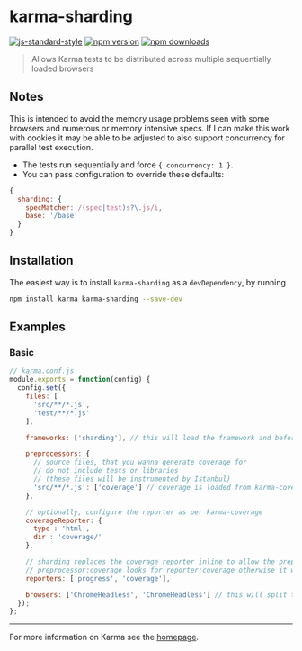 # karma-sharding

[![js-standard-style](https://img.shields.io/badge/code%20style-standard-brightgreen.svg?style=flat-square)](https://github.com/rschuft/karma-sharding)
 [![npm version](https://img.shields.io/npm/v/karma-sharding.svg?style=flat-square)](https://www.npmjs.com/package/karma-sharding) [![npm downloads](https://img.shields.io/npm/dm/karma-sharding.svg?style=flat-square)](https://www.npmjs.com/package/karma-sharding)

> Allows Karma tests to be distributed across multiple sequentially loaded browsers

## Notes

This is intended to avoid the memory usage problems seen with some browsers and numerous or memory intensive specs.
If I can make this work with cookies it may be able to be adjusted to also support concurrency for parallel test execution.

* The tests run sequentially and force `{ concurrency: 1 }`.
* You can pass configuration to override these defaults:

```javascript
{
  sharding: {
    specMatcher: /(spec|test)s?\.js/i,
    base: '/base'
  }
}
```

## Installation

The easiest way is to install `karma-sharding` as a `devDependency`,
by running

```bash
npm install karma karma-sharding --save-dev
```

## Examples

### Basic

```javascript
// karma.conf.js
module.exports = function(config) {
  config.set({
    files: [
      'src/**/*.js',
      'test/**/*.js'
    ],

    frameworks: ['sharding'], // this will load the framework and beforeMiddleware

    preprocessors: {
      // source files, that you wanna generate coverage for
      // do not include tests or libraries
      // (these files will be instrumented by Istanbul)
      'src/**/*.js': ['coverage'] // coverage is loaded from karma-coverage by karma-sharding
    },

    // optionally, configure the reporter as per karma-coverage
    coverageReporter: {
      type : 'html',
      dir : 'coverage/'
    },

    // sharding replaces the coverage reporter inline to allow the preprocessor to run
    // preprocessor:coverage looks for reporter:coverage otherwise it would use a unique name
    reporters: ['progress', 'coverage'],

    browsers: ['ChromeHeadless', 'ChromeHeadless'] // this will split the tests into two sets
  });
};
```

----

For more information on Karma see the [homepage].


[homepage]: http://karma-runner.github.com
